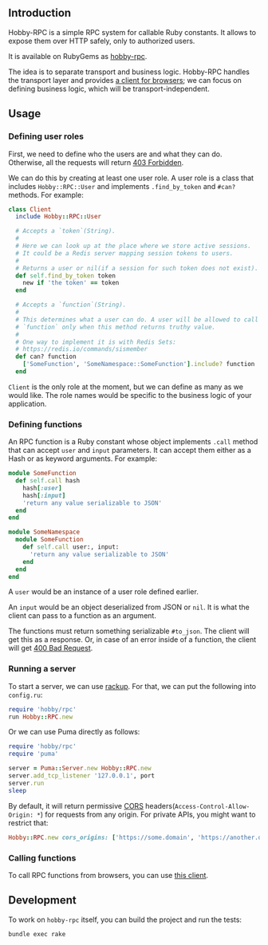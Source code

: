 ## Introduction

Hobby-RPC is a simple RPC system for callable Ruby constants. It allows to expose them over HTTP safely, only to authorized users.

It is available on RubyGems as [hobby-rpc][hobby-rpc].

The idea is to separate transport and business logic. Hobby-RPC handles the transport layer and
provides [a client for browsers][hobby-rpc.clients.js]; we can focus on defining business logic,
which will be transport-independent.

## Usage
### Defining user roles

First, we need to define who the users are and what they can do. Otherwise, all the requests will return [403 Forbidden][forbidden].

We can do this by creating at least one user role. A user role is a class that includes `Hobby::RPC::User` and implements `.find_by_token` and `#can?` methods. For example:

```ruby
class Client
  include Hobby::RPC::User

  # Accepts a `token`(String).
  #
  # Here we can look up at the place where we store active sessions.
  # It could be a Redis server mapping session tokens to users.
  #
  # Returns a user or nil(if a session for such token does not exist).
  def self.find_by_token token
    new if 'the token' == token
  end

  # Accepts a `function`(String).
  #
  # This determines what a user can do. A user will be allowed to call
  # `function` only when this method returns truthy value.
  #
  # One way to implement it is with Redis Sets:
  # https://redis.io/commands/sismember
  def can? function
    ['SomeFunction', 'SomeNamespace::SomeFunction'].include? function
  end
```

`Client` is the only role at the moment, but we can define as many as
we would like. The role names would be specific to the business logic
of your application.

### Defining functions
An RPC function is a Ruby constant whose object implements `.call` method
that can accept `user` and `input` parameters. It can accept them either
as a Hash or as keyword arguments. For example:

```ruby
module SomeFunction
  def self.call hash
    hash[:user]
    hash[:input]
    'return any value serializable to JSON'
  end
end

module SomeNamespace
  module SomeFunction
    def self.call user:, input:
      'return any value serializable to JSON'
    end
  end
end
```

A `user` would be an instance of a user role defined earlier.

An `input` would be an object deserialized from JSON or `nil`.
It is what the client can pass to a function as an argument.

The functions must return something serializable `#to_json`.
The client will get this as a response. Or, in case of an error inside of a function,
the client will get [400 Bad Request][bad_request].

### Running a server
To start a server, we can use [rackup][rackup]. For that, we can put the
following into `config.ru`:
```ruby
require 'hobby/rpc'
run Hobby::RPC.new
```

Or we can use Puma directly as follows:
```ruby
require 'hobby/rpc'
require 'puma'

server = Puma::Server.new Hobby::RPC.new
server.add_tcp_listener '127.0.0.1', port
server.run
sleep
```

By default, it will return permissive [CORS][cors] headers(`Access-Control-Allow-Origin: *`)
for requests from any origin. For private APIs, you might want to restrict that:
```ruby
Hobby::RPC.new cors_origins: ['https://some.domain', 'https://another.domain']
```

### Calling functions

To call RPC functions from browsers, you can use [this client][hobby-rpc.clients.js].

## Development

To work on `hobby-rpc` itself, you can build the project and run the tests:

`bundle exec rake`

[hobby-rpc]: https://rubygems.org/gems/hobby-rpc
[forbidden]: https://developer.mozilla.org/en-US/docs/Web/HTTP/Status/403
[bad_request]: https://developer.mozilla.org/en-US/docs/Web/HTTP/Status/400
[rackup]: https://github.com/rack/rack/wiki/(tutorial)-rackup-howto
[cors]: https://en.wikipedia.org/wiki/Cross-origin_resource_sharing
[hobby-rpc.clients.js]: https://github.com/ch1c0t/hobby-rpc.clients.js
